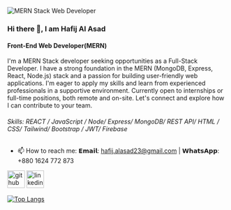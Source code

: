 ![MERN Stack Web Developer](https://i.ibb.co/NYdnLFF/Cover-Photo-1.png)

### Hi there 👋, I am Hafij Al Asad
#### Front-End Web Developer(MERN)

I'm a MERN Stack developer seeking opportunities as a Full-Stack Developer. I have a strong foundation in the MERN (MongoDB, Express, React, Node.js) stack and a passion for building user-friendly web applications. I'm eager to apply my skills and learn from experienced professionals in a supportive environment. Currently open to internships or full-time positions, both remote and on-site. Let's connect and explore how I can contribute to your team.

###### Skills: REACT / JavaScript / Node/ Express/ MongoDB/ REST API/ HTML / CSS/ Tailwind/ Bootstrap / JWT/ Firebase

- 📫 How to reach me: 𝗘𝗺𝗮𝗶𝗹: hafij.alasad23@gmail.com | 𝗪𝗵𝗮𝘁𝘀𝗔𝗽𝗽: +880 1624 772 873 


[<img src='https://cdn.jsdelivr.net/npm/simple-icons@3.0.1/icons/github.svg' alt='github' height='40'>](https://github.com/onlyyasad)  [<img src='https://cdn.jsdelivr.net/npm/simple-icons@3.0.1/icons/linkedin.svg' alt='linkedin' height='40'>](https://www.linkedin.com/in/hafijalasad/) 

[![Top Langs](https://github-readme-stats.vercel.app/api/top-langs/?username=onlyyasad)](https://github.com/anuraghazra/github-readme-stats)


